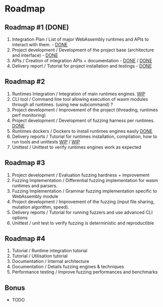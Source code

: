 # Roadmap

## Roadmap #1 (DONE)

1. Integration Plan / List of major WebAssembly runtimes and APIs to interact with them. - [DONE](INTEGRATION.md)
2. Project development / Development of the project base (architecture and interface) - [DONE](../warf/cli.rs)
3. APIs / Creation of integration APIs + documentation - [DONE](../warf/targets/src/lib.rs) / [DONE](how_to_add_new_fuzz_target.md)
4. Delivery report / Tutorial for project installation and testings - [DONE](../README.md#quick-start)

## Roadmap #2

1.	Runtimes Integration / Integration of main runtimes engines. [WIP](../warf/targets/src/lib.rs)
2.	CLI tool / Command line tool allowing execution of wasm modules through all runtimes. (using new subcommand) ?
3.	Project development / Improvement of the project (threading, runtimes perf monitoring)
4.	Project development / Development of fuzzing harness per runtimes. [DONE](../warf/targets/src/)
5.	Runtimes dockers / Dockers to install runtimes engines easily [DONE](../Dockerfile)
6.	Delivery reports / Tutorial for runtimes installation, compilation, how to run tools and unittests [WIP](../README.md) / [WIP](../docs/)
7.	Unittest / Unittest to verify runtimes engines work as expected

## Roadmap #3

1.	Project development	/ Evaluation fuzzing hardness + improvement
2.	Fuzzing Implementation / Differential fuzzing implementation for wasm runtimes and parsers.
3.	Fuzzing Implementation / Grammar fuzzing implementation specific to WebAssembly module
4.	Project development / Improvement of the fuzzing (input file sharing, mutation algorithm, speed).
5.	Delivery reports / Tutorial for running fuzzers and use advanced CLI options
6.	Unittest / unit test to verify fuzzing is deterministic and reproductible

## Roadmap #4

1.	Tutorial / Runtime integration tutorial
2.	Tutorial / Utilisation tutorial
3.	Documentation / Internal architecture
4.	Documentation / Details fuzzing engines & techniques
5.	Performance testing / Improve fuzzing performances and benchmarks

## Bonus

- TODO
